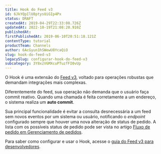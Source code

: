 ```yaml
---
title: Hook do Feed v3 
id: 6JkYQpIlU8ptysUiGIp4Px
status: DRAFT
createdAt: 2019-04-29T22:33:08.726Z
updatedAt: 2022-10-19T21:08:20.910Z
publishedAt: 
firstPublishedAt: 2019-06-10T20:51:18.121Z
contentType: tutorial
productTeam: Channels
author: 6AcGyun1hSWewU8YcaQiO
slug: hook-do-feed-v3
legacySlug: configurar-hook-do-feed-v3
subcategory: 3Y8xzVGMXcuPTuzfFI0vUp
---
```


O Hook é uma extensão do [Feed v3](https://help.vtex.com/pt/tutorial/configurar-feed-v3-de-gerenciamento-de-pedidos--5qDml3cQypWDRTgw69s4C1), voltado para operações robustas que demandam integrações mais complexas. 

Diferentemente do feed, sua operação não demanda que o usuário faça commit reativo. Quando uma chamada é feita corretamente a um endereço, o sistema realiza um __auto commit__.

Sua principal funcionalidade é evitar a consulta desnecessária a um feed sem novos eventos por um sistema ou usuário, notificando o _endpoint_ configurado sempre que houver uma nova alteração de status de pedido. A lista com os possíveis status de pedido pode ser vista no artigo [Fluxo de pedido em Gerenciamento de pedidos](https://help.vtex.com/pt/tutorial/fluxo-de-pedido/#entendendo-os-status).

Para saber como configurar e usar o Hook, acesse o [guia do Feed v3 para desenvolvedores](https://developers.vtex.com/vtex-rest-api/docs/feed-v3-1).

